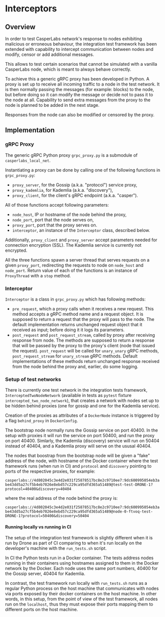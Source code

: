 # Interceptors 

## Overview

In order to test CasperLabs network's response to nodes exhibiting malicious or erroneous behaviour,
the integration test framework has been extended 
with capability to intercept communication 
between nodes and modify, censor or add additional messages. 

This allows to test certain scenarios
that cannot be simulated
with a vanilla CasperLabs node,
which is meant to always behave correctly.

To achieve this a generic gRPC proxy has been developed in Python.
A proxy is set up to receive all incoming traffic
to a node in the test network.
It is then normally passing the messages (for example: blocks) to the node,
but before doing so it can modify the message or decide not to pass it to the node at all. 
Capability to send extra messages from the proxy to the node
is planned to be added in the next stage.

Responses from the node can also be modified or censored by the proxy.

## Implementation

### gRPC Proxy

The generic gRPC Python proxy `grpc_proxy.py` is a submodule of `casperlabs_local_net`.

Instantiating a proxy can be done by calling one of the following functions in `grpc_proxy.py`:
- `proxy_server`, for the Gossip (a.k.a. "protocol") service proxy,
- `proxy_kademlia`, for Kademlia (a.k.a. "discovery"),
- `proxy_client`, for the client's gRPC endpoint (a.k.a. "casper").

All of those functions accept following parameters:
- `node_host`, IP or hostname of the node behind the proxy,
- `node_port`, port that the node serves on,
- `proxy_port`, port that the proxy serves on.
- `interceptor`, an instance of the `Interceptor` class, described below.

Additionally, `proxy_client` and `proxy_server` accept parameters
needed for connection encryption (SSL).
The Kademlia service is currently not encrypted.

All the three functions spawn a server thread that serves requests on a given `proxy_port`,
redirecting the requests to node on `node_host` and `node_port`.
Return value of each of the functions is an instance of `ProxyThread` with a `stop` method.

### Interceptor

`Interceptor` is a class in `grpc_proxy.py` which has following methods:
- `pre_request`, which a proxy calls when it receives a new request.
This method accepts a gRPC method name and a request object.
It is supposed to return a request
that the proxy will pass to the node.
The default implementation returns unchanged request object that it received as input;
before doing it it logs its parameters.
- `post_request` and `post_request_stream`,
called by proxy after receiving response from node.
The methods are supposed to return a response
that will be passed by the proxy to the proxy's client (node that issued the request).
`post_request` will be called for `unary_unary` gRPC methods,
`post_request_stream` for `unary_stream` gRPC methods.
Default implementations of these methods return unchanged response received from the node behind the proxy
and, earlier, do some logging.

### Setup of test networks

There is currently one test network in the integration tests framework,
`InterceptedTwoNodeNetwork`
(available in tests as `pytest` fixture `intercepted_two_node_network`),
that creates a network with nodes set up to be hidden behind proxies
(one for gossip and one for the Kademlia service).

Creation of the proxies as attributes of a `DockerNode` instance
is triggered by a flag `behind_proxy` in `DockerConfig`.

The bootstrap node normally runs the Gossip service on port 40400.
In the setup with proxies it will run the service on port 50400,
and run the proxy on port 40400.
Simlarly, the Kademlia (discovery) service will run on 50404 instead of 40404,
and a Kademlia proxy will serve on the ususal 40404.

The nodes that boostrap from the bootstrap node will be given a "fake" address of the node,
with hostname of the Docker container where the test framework runs (when run in CI)
and `protocol` and `discovery` pointing to ports of the respective proxies,
for example: 

`casperlabs://4d802045c3e4d2e031f25878517bc8e2c9710ee7:9dc600995054eb3abe43dd5a27cf5b4eb7026e8ebd57c229ca95dfd365a51489@test-test-DRONE-1?protocol=40400&discovery=40404`

where the real address of the node behind the proxy is:

`casperlabs://4d802045c3e4d2e031f25878517bc8e2c9710ee7:9dc600995054eb3abe43dd5a27cf5b4eb7026e8ebd57c229ca95dfd365a51489@node-0-ftvoq-test-DRONE-1?protocol=50400&discovery=50404`

#### Running locally vs running in CI

The setup of the integration test framework is slightly different
when it is run by Drone as part of CI
comparing to when it's run locally on the developer's machine with the `run_tests.sh` script.

In CI the Python tests run in a Docker container.
The tests address nodes running in their containers
using hostnames assigned to them in the Docker network by the Docker.
Each node uses the same port numbers,
40400 for the Gossip server, 
40404 for Kademlia.

In contrast, the test framework run locally with `run_tests.sh`
runs as a regular Python process on the host machine that communicates with nodes
via ports exposed by their docker containers on the host machine.
In other words, 
in this setup,
from the point of view of the test framework,
all nodes run on the `localhost`,
thus they must expose their ports mapping them to different ports on the host machine.
